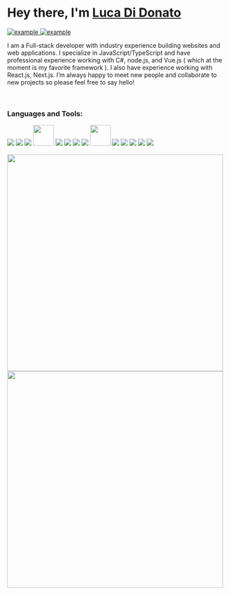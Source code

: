 <h1>Hey there, I'm <a  href="https://github.com/lucadido06/">Luca Di Donato </a></h1>

 <div>
    <a  href="https://www.linkedin.com/in/luca-di-donato/" target="_blank">
      <img src="https://img.shields.io/badge/Linked%20In-0A66C2.svg?style=for-the-badge&logo=linkedin&logoColor=white" alt="example"/>
    </a>
    <a  href="mailto:lucadidonato06@gmail.com" target="_blank">
      <img src="https://img.shields.io/badge/Gmail-D14836?style=for-the-badge&logo=gmail&logoColor=white" alt="example"/>
    </a>
 <div>



I am a Full-stack developer with industry experience building websites and web applications. 
I specialize in JavaScript/TypeScript and have professional experience working with C#, node.js, and Vue.js ( which at the moment is my favorite framework ).
I also have experience working with React.js, Next.js. 
I’m always happy to meet new people and collaborate to new projects so please feel free to say hello!

<br>

<h3 align="left">Languages and Tools:</h3>
<p align="left"> 
<img src="https://img.icons8.com/color/48/4a90e2/javascript.png"/>
<img src="https://img.icons8.com/color/48/000000/typescript.png"/>
<img src="https://img.icons8.com/color/48/000000/vue-js.png"/>
<img height="48" src="https://logos-download.com/wp-content/uploads/2016/09/React_logo_logotype_emblem.png" />
<img src="https://img.icons8.com/color/48/000000/nodejs.png"/>
<img src="https://img.icons8.com/color/48/000000/c-sharp-logo.png"/>
<img src="https://img.icons8.com/color/48/000000/html-5--v1.png"/>
<img src="https://img.icons8.com/color/48/000000/css3.png"/>
<img height="48" src="https://avatars.githubusercontent.com/u/8908513?s=200&v=4"/>
<img src="https://img.icons8.com/color/48/000000/postgreesql.png"/>
<img src="https://img.icons8.com/color/48/000000/azure-1.png"/>
<img src="https://img.icons8.com/color/48/000000/git.png"/>
<img src="https://img.icons8.com/color/48/000000/visual-studio-code-2019.png"/>
<img src="https://img.icons8.com/color/48/000000/visual-studio.png"/>


<br>
<br>

<img src = "https://github-readme-streak-stats.herokuapp.com?user=lucadido06&theme=dark&hide_border=false" width = 500>

<img src = "https://github-readme-stats.vercel.app/api?username=lucadido06&show_icons=true&theme=dark" width = 500>
